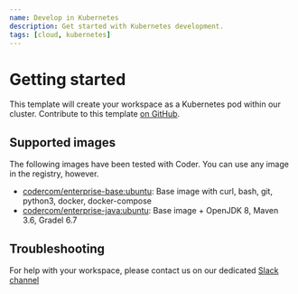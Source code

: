 ```yaml
---
name: Develop in Kubernetes
description: Get started with Kubernetes development.
tags: [cloud, kubernetes]
---
```


# Getting started

This template will create your workspace as a Kubernetes pod within our cluster. Contribute to this template [on GitHub](https://github.com/).

## Supported images

The following images have been tested with Coder. You can use any image in the registry, however.

- [codercom/enterprise-base:ubuntu](https://github.com/coder/enterprise-images/tree/main/images/base): Base image with curl, bash, git, python3, docker, docker-compose
- [codercom/enterprise-java:ubuntu](https://github.com/coder/enterprise-images/tree/main/images/base): Base image + OpenJDK 8, Maven 3.6, Gradel 6.7

## Troubleshooting

For help with your workspace, please contact us on our dedicated [Slack channel](https://slack.com)

